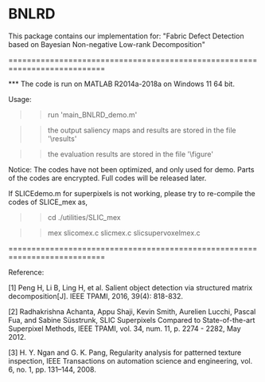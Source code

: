 # BNLRD
This package contains our implementation for:
"Fabric Defect Detection based on Bayesian  Non-negative Low-rank Decomposition"

===========================================================================

*** The code is run on MATLAB R2014a-2018a on Windows 11 64 bit.

Usage:
>> run 'main_BNLRD_demo.m'

>> the output saliency maps and results are stored in the file '\results'

>> the evaluation results are stored in the file '\figure'


Notice:
The codes have not been optimized, and only used for demo. 
Parts of the codes are encrypted. Full codes will be released later.

If SLICEdemo.m for superpixels is not working, please try to re-compile the codes of SLICE_mex as,
>> cd ./utilities/SLIC_mex

>> mex slicomex.c  slicmex.c  slicsupervoxelmex.c

===========================================================================

Reference:

[1] Peng H, Li B, Ling H, et al. Salient object detection via structured matrix decomposition[J]. IEEE TPAMI, 2016, 39(4): 818-832.

[2] Radhakrishna Achanta, Appu Shaji, Kevin Smith, Aurelien Lucchi, Pascal Fua, and Sabine Süsstrunk, SLIC Superpixels Compared to State-of-the-art Superpixel Methods, IEEE TPAMI, vol. 34, num. 11, p. 2274 - 2282, May 2012.

[3] H. Y. Ngan and G. K. Pang, Regularity analysis for patterned texture inspection, IEEE Transactions on automation science and engineering,
vol. 6, no. 1, pp. 131–144, 2008.       
